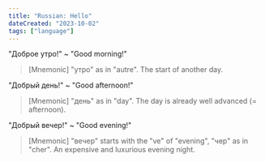 ```yaml
---
title: "Russian: Hello"
dateCreated: "2023-10-02"
tags: ["language"]
---
```


"Доброе утро!" ~ "Good morning!"

> [Mnemonic] "утро" as in "autre". The start of another day.

"Добрый день!" ~ "Good afternoon!"

> [Mnemonic] "день" as in "day". The day is already well advanced (= afternoon).

"Добрый вечер!" ~ "Good evening!"

> [Mnemonic] "вечер" starts with the "ve" of "evening", "чер" as in "cher". An expensive and luxurious evening night.
